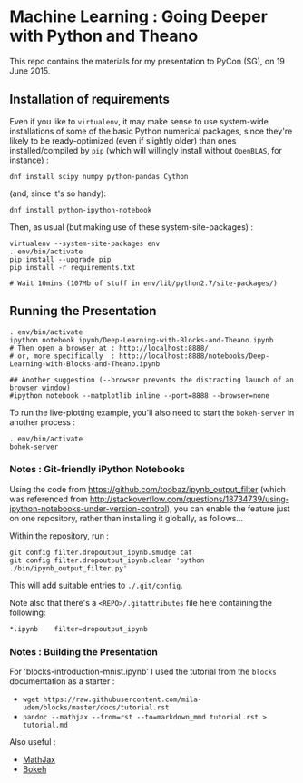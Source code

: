 # Machine Learning : Going Deeper with Python and Theano

This repo contains the materials for my presentation to PyCon (SG), on 19 June 2015.

## Installation of requirements

Even if you like to ```virtualenv```, it may make sense to use system-wide
installations of some of the basic Python numerical packages, since 
they're likely to be ready-optimized (even if slightly older) than ones 
installed/compiled by ```pip``` (which will willingly install without 
```OpenBLAS```, for instance) : 

```
dnf install scipy numpy python-pandas Cython 
```

(and, since it's so handy):

```
dnf install python-ipython-notebook
```


Then, as usual (but making use of these system-site-packages) :

```
virtualenv --system-site-packages env
. env/bin/activate
pip install --upgrade pip
pip install -r requirements.txt 

# Wait 10mins (107Mb of stuff in env/lib/python2.7/site-packages/)
```

## Running the Presentation

```
. env/bin/activate
ipython notebook ipynb/Deep-Learning-with-Blocks-and-Theano.ipynb 
# Then open a browser at : http://localhost:8888/
# or, more specifically  : http://localhost:8888/notebooks/Deep-Learning-with-Blocks-and-Theano.ipynb

## Another suggestion (--browser prevents the distracting launch of an browser window)
#ipython notebook --matplotlib inline --port=8888 --browser=none

```

To run the live-plotting example, you'll also need to start the 
``bokeh-server`` in another process :

```
. env/bin/activate
bohek-server
```


### Notes : Git-friendly iPython Notebooks

Using the code from https://github.com/toobaz/ipynb_output_filter (which 
was referenced from http://stackoverflow.com/questions/18734739/using-ipython-notebooks-under-version-control), 
you can enable the feature just on one repository, 
rather than installing it globally, as follows...

Within the repository, run : 
```
git config filter.dropoutput_ipynb.smudge cat
git config filter.dropoutput_ipynb.clean 'python ./bin/ipynb_output_filter.py'
```

This will add suitable entries to ``./.git/config``.

Note also that there's a ``<REPO>/.gitattributes`` file here containing the following:
```
*.ipynb    filter=dropoutput_ipynb
```

### Notes : Building the Presentation

For 'blocks-introduction-mnist.ipynb' I used the tutorial 
from the ``blocks`` documentation as a starter :

* ```wget https://raw.githubusercontent.com/mila-udem/blocks/master/docs/tutorial.rst```
* ```pandoc --mathjax --from=rst --to=markdown_mmd tutorial.rst > tutorial.md```

Also useful :

* [MathJax](http://nbviewer.ipython.org/github/olgabot/ipython/blob/master/examples/Notebook/Typesetting%20Math%20Using%20MathJax.ipynb)
* [Bokeh](http://bokeh.pydata.org/en/latest/docs/quickstart.html)



